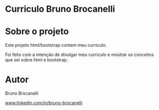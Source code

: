 # Curriculo Bruno Brocanelli

# Sobre o projeto

Este projeto html/bootstrap contem meu curriculo.

Foi feito com a intenção de divulgar meu curriculo e mostrar os conceitos que sei sobre html e bootstrap.

# Autor
Bruno Brocanelli

www.linkedin.com/in/bruno-brocanelli
